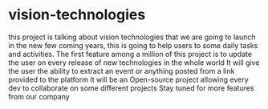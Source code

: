# vision-technologies
this project is talking about vision technologies that we are going to launch in the new few coming years, this is going to help users to some daily tasks and activities.  The first feature among a million of this project is to update the user on every release of new technologies in the whole world It will give the user the ability to extract an event or anything posted from a link provided to the platform It will be an Open-source project allowing every dev to collaborate on some different projects Stay tuned for more features from our company
